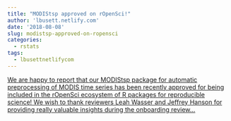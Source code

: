 ```yaml
---
title: "MODIStsp approved on rOpenSci!"
author: 'lbusett.netlify.com'
date: '2018-08-08'
slug: modistsp-approved-on-ropensci
categories:
  - rstats
tags:
  - lbusettnetlifycom
---
```


[We are happy to report that our MODIStsp package for automatic preprocessing of MODIS time series has been recently approved for being included in the rOpenSci ecosystem of R packages for reproducible science! We wish to thank reviewers Leah Wasser and Jeffrey Hanson for providing really valuable insights during the onboarding review...<click to read more>](https://lbusett.netlify.com/post/modistsp-approved-on-ropensci/)

